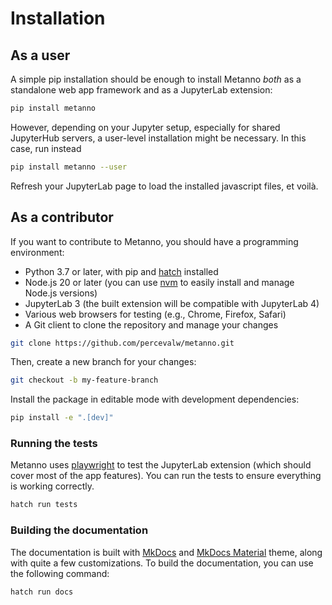 # Installation

## As a user

A simple pip installation should be enough to install Metanno *both* as a standalone web app framework and as a JupyterLab extension:


```bash { data-md-color-scheme="slate" }
pip install metanno
```

However, depending on your Jupyter setup, especially for shared JupyterHub servers,
a user-level installation might be necessary. In this case, run instead


```bash { data-md-color-scheme="slate" }
pip install metanno --user
```

Refresh your JupyterLab page to load the installed javascript files, et voilà.

## As a contributor

If you want to contribute to Metanno, you should have a programming environment:

- Python 3.7 or later, with pip and [hatch](https://hatch.pypa.io/latest/) installed
- Node.js 20 or later (you can use [nvm](https://github.com/nvm-sh/nvm) to easily install and manage Node.js versions)
- JupyterLab 3 (the built extension will be compatible with JupyterLab 4)
- Various web browsers for testing (e.g., Chrome, Firefox, Safari)
- A Git client to clone the repository and manage your changes

```bash { data-md-color-scheme="slate" }
git clone https://github.com/percevalw/metanno.git
```

Then, create a new branch for your changes:

```bash { data-md-color-scheme="slate" }
git checkout -b my-feature-branch
```

Install the package in editable mode with development dependencies:

```bash { data-md-color-scheme="slate" }
pip install -e ".[dev]"
```

### Running the tests

Metanno uses [playwright](https://playwright.dev/) to test the JupyterLab extension (which should cover most of the app features).
You can run the tests to ensure everything is working correctly.

```bash { data-md-color-scheme="slate" }
hatch run tests
```

### Building the documentation

The documentation is built with [MkDocs](https://www.mkdocs.org/) and [MkDocs Material](https://squidfunk.github.io/mkdocs-material/) theme, along with quite a few customizations.
To build the documentation, you can use the following command:

```bash { data-md-color-scheme="slate" }
hatch run docs
```
